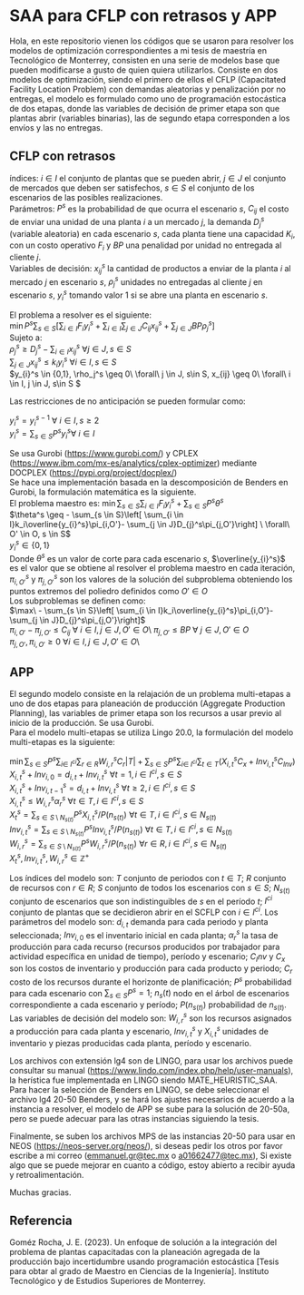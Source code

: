 # SAA para CFLP con retrasos y APP
Hola, en este repositorio vienen los códigos que se usaron para resolver los modelos 
de optimización correspondientes a mi tesis de maestría en Tecnológico de Monterrey,
consisten en una serie de modelos base que pueden modificarse a gusto de quien 
quiera utilizarlos.
Consiste en dos modelos de optimización, siendo el primero de ellos el CFLP (Capacitated
Facility Location Problem) con demandas aleatorias y penalización por no entregas, el
modelo es formulado como uno de programación estocástica de dos etapas, donde las 
variables de decisión de primer etapa son que plantas abrir (variables binarias), las 
de segundo etapa corresponden a los envíos y las no entregas.

## CFLP con retrasos
índices:  $i \in I$ el conjunto de plantas que se pueden abrir, $j \in J$ el conjunto de mercados que deben ser satisfechos, $s \in S$ el conjunto de los escenarios de las posibles realizaciones.\
 Parámetros: $P^s$ es la probabilidad de que ocurra el escenario $s$, $C_{ij}$ el costo de enviar una unidad de una planta $i$ a un mercado $j$, la demanda $D_{j}^s$  (variable aleatoria) en cada escenario $s$, cada planta tiene una capacidad $K_i$, con un costo operativo $F_i$ y $BP$ una penalidad por unidad no entregada al cliente $j$.\
Variables de decisión: $x_{ij}^s$ la cantidad de productos a enviar de la planta $i$ al mercado $j$ en escenario $s$, $\rho_j^s$ unidades no entregadas al cliente $j$ en escenario $s$, $y_{i}^s$ tomando valor 1 si se abre una planta en escenario $s$.


El problema a resolver es el siguiente:\
$\min P^s\sum_{s \in S}\left[ \sum_{i \in I}F_iy_{i}^s + \sum_{i \in  I}\sum_{j \in J}C_{ij}x_{ij}^s+ \sum_{j \in J}BP\rho_j^s\right]$\
Sujeto a:\
$\rho_j^s \geq D_{j}^s- \sum_{i \in I}x_{ij}^s \ \forall j \in J, s\in S$\
$\sum_{j \in J}x_{ij}^s\leq k_iy_{i}^s \ \forall i \in I, s\in S$\
$y_{i}^s \in \{0,1\}, \rho_j^s \geq 0\ \forall\  j \in J, s\in S, x_{ij} \geq 0\ \forall\ i \in I, j \in J, s\in S $

Las restricciones de no anticipación se pueden formular como:

$y_{i}^s = y_{i}^{s-1}\ ∀\ i \in I, s \geq 2$\
$y_{i}^s = \sum_{s \in S}P^sy_{i}^s ∀\ i \in I$

Se usa Gurobi (https://www.gurobi.com/) y CPLEX (https://www.ibm.com/mx-es/analytics/cplex-optimizer) mediante DOCPLEX (https://pypi.org/project/docplex/) \
Se hace una implementación basada en la descomposición de Benders en Gurobi, la formulación matemática es la siguiente.\
El problema maestro es:
$\min \sum_{s \in S}\sum_{i \in I}F_iy_{i}^s+\sum_{s \in S}P^s\theta^s$\
$\theta^s \geq - \sum_{s \in  S}\left[ \sum_{i \in I}k_i\overline{y_{i}^s}\pi_{i,O'}- \sum_{j \in J}D_{j}^s\pi_{j,O'}\right] \ \forall\ O' \in O, s \in S$\
$y_{i}^s \in \{0,1\}$\
Donde $\theta^s$ es un valor de corte para cada escenario $s$, $\overline{y_{i}^s}$ es el valor que se obtiene al resolver el problema maestro en cada iteración, $\pi_{i,O'}^s$ y $\pi_{j,O'}^s$ son los valores de la solución del subproblema obteniendo los puntos extremos del poliedro definidos como $O' \in O$\
Los subproblemas se definen como:\
    $\max\ - \sum_{s \in  S}\left[ \sum_{i \in I}k_i\overline{y_{i}^s}\pi_{i,O'}- \sum_{j \in J}D_{j}^s\pi_{j,O'}\right]$\
    $\pi_{i,O'}-\pi_{j,O'} \leq C_{ij} \ \forall\ i \in I, j \in J, O' \in O$\ 
    $\pi_{j,O'} \leq BP \ \forall\ j \in J, O' \in O$\
    $\pi_{j,O'}, \pi_{i,O'} \geq 0 \ \forall i \in I, j \in J, O' \in O$\ 


## APP
El segundo modelo consiste en la relajación de un problema multi-etapas a uno de dos
etapas para planeación de producción (Aggregate Production Planning), las variables de primer etapa son los recursos a
usar previo al inicio de la producción.
Se usa Gurobi.\
Para el modelo multi-etapas se utiliza Lingo 20.0, la formulación del modelo multi-etapas es la siguiente:

$\min \sum_{s \in S}P^s\sum_{i \in \ I^{ci}}\sum_{r \in R}W_{i,r}^sC_r |T|+\sum_{s \in S}P^s\sum_{i \in \ I^{ci}}\sum_{t \in T}(X_{i,t}^sC_x+Inv_{i,t}^sC_{Inv})$\
$X_{i,t}^s+Inv_{i,0}=d_{i,t}+Inv_{i,t}^s \ \forall t = 1, i \in I^{ci}, s\in S$\
$X_{i,t}^s+Inv_{i,t-1}^s=d_{i,t}+Inv_{i,t}^s \ \forall t \geq 2, i \in I^{ci}, s\in S$\
$X_{i,t}^{s}\le W_{i,r}^s\alpha_r^{s} \ \forall t \in T, i \in I^{ci},  s\in S$\
$X_{t}^{s} = \sum_{s \in S \setminus N_{s(t)}}P^sX_{i,t}^s/P(n_{s(t)})  \ \forall t \in T, i \in  I^{ci}, s\in N_{s(t)}$\
$Inv_{i,t}^s = \sum_{s \in S \setminus N_{s(t)}}P^sInv_{i,t}^s/P(n_{s(t)})  \ \forall t \in T, i \in  I^{ci}, s\in N_{s(t)}$\
$W_{i,r}^s = \sum_{s \in S \setminus N_{s(t)}}P^sW_{i,r}^s/P(n_{s(t)})  \ \forall r \in R, i \in  I^{ci}, s\in N_{s(t)}$\
$X_{t}^{s}, Inv_{i,t}^s, W_{i,r}^s \in \mathbb{Z}^+$

Los índices del modelo son: $T$ conjunto de periodos con $t∈T$; $R$ conjunto de recursos con $r∈R$; $S$ conjunto de todos los escenarios con $s∈S$; $N_{s(t)}$  conjunto de escenarios que son indistinguibles de $s$ en el período $t$; $I^{ci}$ conjunto de plantas que se decidieron abrir en el SCFLP con $i ∈I^{ci}$.
Los parámetros del modelo son: $d_{i,t}$ demanda para cada periodo y planta seleccionada; $Inv_{i,0}$ es el inventario inicial en cada planta; $α_r^s$ la tasa de producción para cada recurso (recursos producidos por trabajador para actividad específica en unidad de tiempo), período y escenario; $C_Inv$ y $C_x$  son los costos de inventario y producción para cada producto y periodo; $C_r$ costo de los recursos durante el horizonte de planificación; $P^s$ probabilidad para cada escenario con $∑_{s∈S}P^s =1$; $n_s(t)$  nodo en el árbol de escenarios correspondiente a cada escenario y período; $P(n_{s(t)})$ probabilidad de $n_{s(t)}$.
Las variables de decisión del modelo son: $W_{i,r}^s$ son los recursos asignados a producción para cada planta y escenario, $Inv_{i,t}^s$ y $X_{i,t}^s$ unidades de inventario y piezas producidas cada planta, período y escenario.

Los archivos con extensión lg4 son de LINGO, para usar los archivos puede consultar su manual (https://www.lindo.com/index.php/help/user-manuals), la herística fue implementada en LINGO siendo MATE_HEURISTIC_SAA. Para hacer la selección de Benders en LINGO, se debe seleccionar el archivo lg4 20-50 Benders, y se hará los ajustes necesarios de acuerdo a la instancia a resolver, el modelo de APP se sube para la solución de 20-50a, pero se puede adecuar para las otras instancias siguiendo la tesis.

Finalmente, se suben los archivos MPS de las instancias 20-50 para usar en NEOS (https://neos-server.org/neos/), si deseas pedir los otros por favor escribe a mi correo (emmanuel.gr@tec.mx o a01662477@tec.mx), Si existe algo que se puede mejorar en cuanto a código, estoy abierto a recibir ayuda y retroalimentación.

Muchas gracias.
## Referencia
Goméz Rocha, J. E. (2023). Un enfoque de solución a la integración del problema de plantas capacitadas con la planeación agregada de la producción bajo incertidumbre usando programación estocástica [Tesis para obtar al grado de Maestro en Ciencias de la Ingeniería]. Instituto Tecnológico y de Estudios Superiores de Monterrey.

